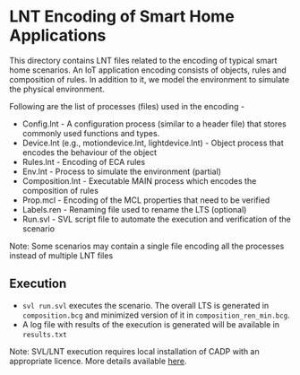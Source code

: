 # LNT Encoding of Smart Home Applications
This directory contains LNT files related to the encoding of typical smart home scenarios. 
An IoT application encoding consists of objects, rules and composition of rules. 
In addition to it, we model the environment to simulate the physical environment.

Following are the list of processes (files) used in the encoding - 
* Config.lnt - A configuration process (similar to a header file) that stores commonly used functions and types.
* Device.lnt (e.g., motiondevice.lnt, lightdevice.lnt) - Object process that encodes the behaviour of the object
* Rules.lnt - Encoding of ECA rules
* Env.lnt - Process to simulate the environment (partial)
* Composition.lnt - Executable MAIN process which encodes the composition of rules
* Prop.mcl - Encoding of the MCL properties that need to be verified
* Labels.ren - Renaming file used to rename the LTS (optional)
* Run.svl - SVL script file to automate the execution and verification of the scenario

Note: Some scenarios may contain a single file encoding all the processes instead of multiple LNT files

## Execution
* `svl run.svl` executes the scenario. The overall LTS is generated in `composition.bcg` and minimized version of it in `composition_ren_min.bcg`.
* A log file with results of the execution is generated will be available in `results.txt`

Note: SVL/LNT execution requires local installation of CADP with an appropriate licence. More details available [here](https://cadp.inria.fr/).  
